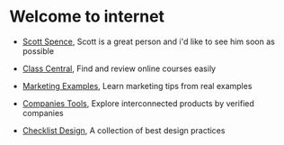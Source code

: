 # Welcome to internet

* [Scott Spence](https://scottspence.com/), Scott is a great person and i'd like to see him soon as possible

* [Class Central](https://www.classcentral.com/), Find and review online courses easily

* [Marketing Examples](https://marketingexamples.com/), Learn marketing tips from real examples

* [Companies Tools](https://www.companies.tools/), Explore interconnected products by verified companies

* [Checklist Design](https://www.checklist.design/), A collection of best design practices